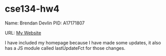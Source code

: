 # cse134-hw4


Name: Brendan Devlin
PID: A17171807

URL: [My Website](https://fantastic-nougat-5d563f.netlify.app/)


I have included my homepage because I have made some updates, it also has a JS module called lastUpdateFct for those changes.
